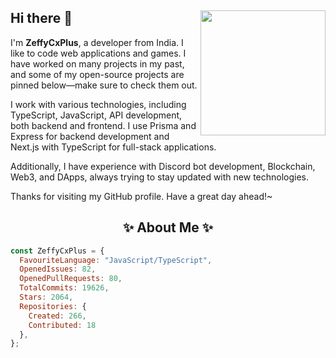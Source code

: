 ## Hi there 👋 <img align="right" src="https://avatars.githubusercontent.com/u/55418697?v=4" width="200" />
I'm **ZeffyCxPlus**, a developer from India. I like to code web applications and games. I have worked on many projects in my past, and some of my open-source projects are pinned below—make sure to check them out.

I work with various technologies, including TypeScript, JavaScript, API development, both backend and frontend. I use Prisma and Express for backend development and Next.js with TypeScript for full-stack applications. 

Additionally, I have experience with Discord bot development, Blockchain, Web3, and DApps, always trying to stay updated with new technologies.

Thanks for visiting my GitHub profile. Have a great day ahead!~

<h2 align="center"> ✨ About Me ✨</h2>

```js
const ZeffyCxPlus = {
  FavouriteLanguage: "JavaScript/TypeScript",
  OpenedIssues: 82,
  OpenedPullRequests: 80,
  TotalCommits: 19626,
  Stars: 2064,
  Repositories: {
    Created: 266,
    Contributed: 18
  },
};
